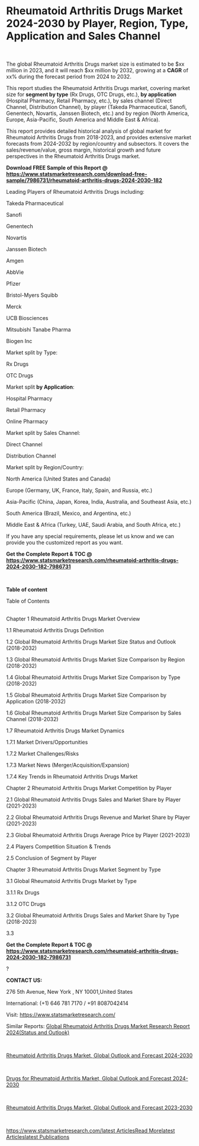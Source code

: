 <h1>Rheumatoid Arthritis Drugs Market 2024-2030 by Player, Region, Type, Application and Sales Channel</h1><br/><p>The global Rheumatoid Arthritis Drugs market size is estimated to be $xx million in 2023, and it will reach $xx million by 2032, growing at a <strong>CAGR</strong> of xx% during the forecast period from 2024 to 2032.</p>
 
 
 
 <p>This report studies the Rheumatoid Arthritis Drugs market, covering market size for <strong>segment by type</strong> (Rx Drugs, OTC Drugs, etc.), <strong>by application</strong> (Hospital Pharmacy, Retail Pharmacy, etc.), by sales channel (Direct Channel, Distribution Channel), by player (Takeda Pharmaceutical, Sanofi, Genentech, Novartis, Janssen Biotech, etc.) and by region (North America, Europe, Asia-Pacific, South America and Middle East & Africa).</p>
 
 
 
 <p>This report provides detailed historical analysis of global market for Rheumatoid Arthritis Drugs from 2018-2023, and provides extensive market forecasts from 2024-2032 by region/country and subsectors. It covers the sales/revenue/value, gross margin, historical growth and future perspectives in the Rheumatoid Arthritis Drugs market.</p>
 
 
 
 <p><strong>Download FREE Sample of this Report @ <a href="https://www.statsmarketresearch.com/download-free-sample/7986731/rheumatoid-arthritis-drugs-2024-2030-182">https://www.statsmarketresearch.com/download-free-sample/7986731/rheumatoid-arthritis-drugs-2024-2030-182</a></strong></p>
 
 
 
 <p>Leading Players of Rheumatoid Arthritis Drugs including:</p>
 
 
 
 <p>Takeda Pharmaceutical</p>
 
 
 
 <p>Sanofi</p>
 
 
 
 <p>Genentech</p>
 
 
 
 <p>Novartis</p>
 
 
 
 <p>Janssen Biotech</p>
 
 
 
 <p>Amgen</p>
 
 
 
 <p>AbbVie</p>
 
 
 
 <p>Pfizer</p>
 
 
 
 <p>Bristol-Myers Squibb</p>
 
 
 
 <p>Merck</p>
 
 
 
 <p>UCB Biosciences</p>
 
 
 
 <p>Mitsubishi Tanabe Pharma</p>
 
 
 
 <p>Biogen Inc</p>
 
 
 
 <p>Market split by Type:</p>
 
 
 
 <p>Rx Drugs</p>
 
 
 
 <p>OTC Drugs</p>
 
 
 
 <p>Market split <strong>by Application</strong>:</p>
 
 
 
 <p>Hospital Pharmacy</p>
 
 
 
 <p>Retail Pharmacy</p>
 
 
 
 <p>Online Pharmacy</p>
 
 
 
 <p>Market split by Sales Channel:</p>
 
 
 
 <p>Direct Channel</p>
 
 
 
 <p>Distribution Channel</p>
 
 
 
 <p>Market split by Region/Country:</p>
 
 
 
 <p>North America (United States and Canada)</p>
 
 
 
 <p>Europe (Germany, UK, France, Italy, Spain, and Russia, etc.)</p>
 
 
 
 <p>Asia-Pacific (China, Japan, Korea, India, Australia, and Southeast Asia, etc.)</p>
 
 
 
 <p>South America (Brazil, Mexico, and Argentina, etc.)</p>
 
 
 
 <p>Middle East & Africa (Turkey, UAE, Saudi Arabia, and South Africa, etc.)</p>
 
 
 
 <p>If you have any special requirements, please let us know and we can provide you the customized report as you want.</p>
 
 
 
 <div><b>Get the Complete Report & TOC @ <a href="https://www.statsmarketresearch.com/rheumatoid-arthritis-drugs-2024-2030-182-7986731">https://www.statsmarketresearch.com/rheumatoid-arthritis-drugs-2024-2030-182-7986731</a></b></div>
 
 
 
 <p><br />
 
 <b>Table of content</b></p>
 
 
 
 <p>Table of Contents<br />
 
 <br />
 
 Chapter 1 Rheumatoid Arthritis Drugs Market Overview<br />
 
 1.1 Rheumatoid Arthritis Drugs Definition<br />
 
 1.2 Global Rheumatoid Arthritis Drugs Market Size Status and Outlook (2018-2032)<br />
 
 1.3 Global Rheumatoid Arthritis Drugs Market Size Comparison by Region (2018-2032)<br />
 
 1.4 Global Rheumatoid Arthritis Drugs Market Size Comparison by Type (2018-2032)<br />
 
 1.5 Global Rheumatoid Arthritis Drugs Market Size Comparison by Application (2018-2032)<br />
 
 1.6 Global Rheumatoid Arthritis Drugs Market Size Comparison by Sales Channel (2018-2032)<br />
 
 1.7 Rheumatoid Arthritis Drugs Market Dynamics<br />
 
 1.7.1 Market Drivers/Opportunities<br />
 
 1.7.2 Market Challenges/Risks<br />
 
 1.7.3 Market News (Merger/Acquisition/Expansion)<br />
 
 1.7.4 Key Trends in Rheumatoid Arthritis Drugs Market<br />
 
 Chapter 2 Rheumatoid Arthritis Drugs Market Competition by Player<br />
 
 2.1 Global Rheumatoid Arthritis Drugs Sales and Market Share by Player (2021-2023)<br />
 
 2.2 Global Rheumatoid Arthritis Drugs Revenue and Market Share by Player (2021-2023)<br />
 
 2.3 Global Rheumatoid Arthritis Drugs Average Price by Player (2021-2023)<br />
 
 2.4 Players Competition Situation & Trends<br />
 
 2.5 Conclusion of Segment by Player<br />
 
 Chapter 3 Rheumatoid Arthritis Drugs Market Segment by Type<br />
 
 3.1 Global Rheumatoid Arthritis Drugs Market by Type<br />
 
 3.1.1 Rx Drugs<br />
 
 3.1.2 OTC Drugs<br />
 
 3.2 Global Rheumatoid Arthritis Drugs Sales and Market Share by Type (2018-2023)<br />
 
 3.3</p>
 
 
 
 <div><b>Get the Complete Report & TOC @ <a href="https://www.statsmarketresearch.com/rheumatoid-arthritis-drugs-2024-2030-182-7986731">https://www.statsmarketresearch.com/rheumatoid-arthritis-drugs-2024-2030-182-7986731</a></b></div>
 
 
 
 <p>? </p>
 
 
 
 <p><b>CONTACT US:</b><br />
 
 276 5th Avenue, New York , NY 10001,United States<br />
 
 International: (+1) 646 781 7170 / +91 8087042414<br />
 
 Visit: <a href="https://www.statsmarketresearch.com/">https://www.statsmarketresearch.com/</a><br />
 
 Similar Reports: <a href="https://www.statsmarketresearch.com/rheumatoid-arthritis-drugs-2024-2030-182-7986731">Global Rheumatoid Arthritis Drugs Market Research Report 2024(Status and Outlook)</a><br />
 
 <br />
 
 <a href="https://www.statsmarketresearch.com/rheumatoid-arthritis-drugs-2024-2030-182-7986731">Rheumatoid Arthritis Drugs Market, Global Outlook and Forecast 2024-2030</a><br />
 
 <br />
 
 <a href="https://www.statsmarketresearch.com/rheumatoid-arthritis-drugs-2024-2030-182-7986731">Drugs for Rheumatoid Arthritis Market, Global Outlook and Forecast 2024-2030</a><br />
 
 <br />
 
 <a href="https://www.statsmarketresearch.com/rheumatoid-arthritis-drugs-2024-2030-182-7986731">Rheumatoid Arthritis Drugs Market, Global Outlook and Forecast 2023-2030</a><br />
 
 <br />
 
 <a href="https://gyeongbokgung.com">https://www.statsmarketresearch.com/</a><a href="https://hallyeomaritime.com">latest Articles</a><a href="https://jingwansa.com">Read More</a><a href="https://nguoiviet.jp/">latest Articles</a><a href="https://www.intelmarketresearch.com/">latest Publications</a></p>